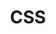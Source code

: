 ---
title: CSS
description: CSS stands for Cascading Style Sheets. CSS describes how HTML elements are to be displayed on screen, paper, or in other media.
link: https://www.w3schools.com/html/html_css.asp
---